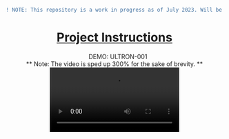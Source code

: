 ```diff
! NOTE: This repository is a work in progress as of July 2023. Will be doing my best to document this project for others with similar interests.
```
<div class = "outside-container" align="center">
  <a class = "overlay" href = "#div"></a>
  <div class = "text-box">
  <h1> <a href = "https://github.com/FAAMT/ros_ugv_ultron/wiki">Project Instructions</a></h1>
</div>

<div align="center">
  &nbsp;&nbsp;&nbsp; DEMO: ULTRON-001
  <br/>** Note: The video is sped up 300% for the sake of brevity. **
  <video src='https://github.com/FAAMT/ros_ugv_ultron/assets/82693292/f8ab93bb-312f-4d7d-95b2-b4253dbb8a0b'> 
  </video>
</div>
<br />
